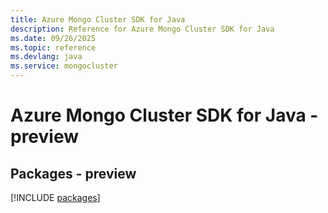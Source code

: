 ```yaml
---
title: Azure Mongo Cluster SDK for Java
description: Reference for Azure Mongo Cluster SDK for Java
ms.date: 09/26/2025
ms.topic: reference
ms.devlang: java
ms.service: mongocluster
---
```

# Azure Mongo Cluster SDK for Java - preview
## Packages - preview
[!INCLUDE [packages](mongo-cluster-index.md)]